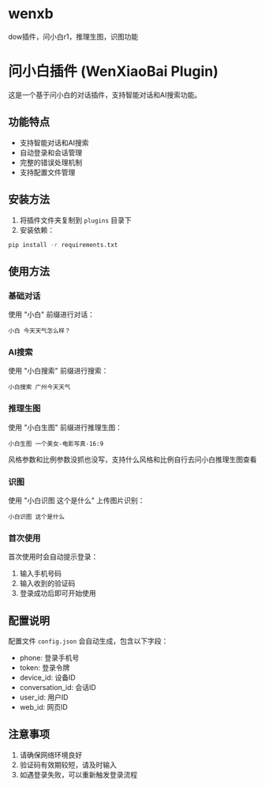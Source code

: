 # wenxb
dow插件，问小白r1，推理生图，识图功能

# 问小白插件 (WenXiaoBai Plugin)

这是一个基于问小白的对话插件，支持智能对话和AI搜索功能。

## 功能特点

- 支持智能对话和AI搜索
- 自动登录和会话管理
- 完整的错误处理机制
- 支持配置文件管理

## 安装方法

1. 将插件文件夹复制到 `plugins` 目录下
2. 安装依赖：
```bash
pip install -r requirements.txt
```

## 使用方法

### 基础对话
使用 "小白" 前缀进行对话：
```
小白 今天天气怎么样？
```

### AI搜索
使用 "小白搜索" 前缀进行搜索：
```
小白搜索 广州今天天气
```
### 推理生图
使用 "小白生图" 前缀进行推理生图：
```
小白生图 一个美女-电影写真-16:9
```
风格参数和比例参数没抓也没写，支持什么风格和比例自行去问小白推理生图查看

### 识图
使用 "小白识图 这个是什么" 上传图片识别：
```
小白识图 这个是什么
```
### 首次使用
首次使用时会自动提示登录：
1. 输入手机号码
2. 输入收到的验证码
3. 登录成功后即可开始使用

## 配置说明

配置文件 `config.json` 会自动生成，包含以下字段：
- phone: 登录手机号
- token: 登录令牌
- device_id: 设备ID
- conversation_id: 会话ID
- user_id: 用户ID
- web_id: 网页ID

## 注意事项

1. 请确保网络环境良好
2. 验证码有效期较短，请及时输入
3. 如遇登录失败，可以重新触发登录流程
